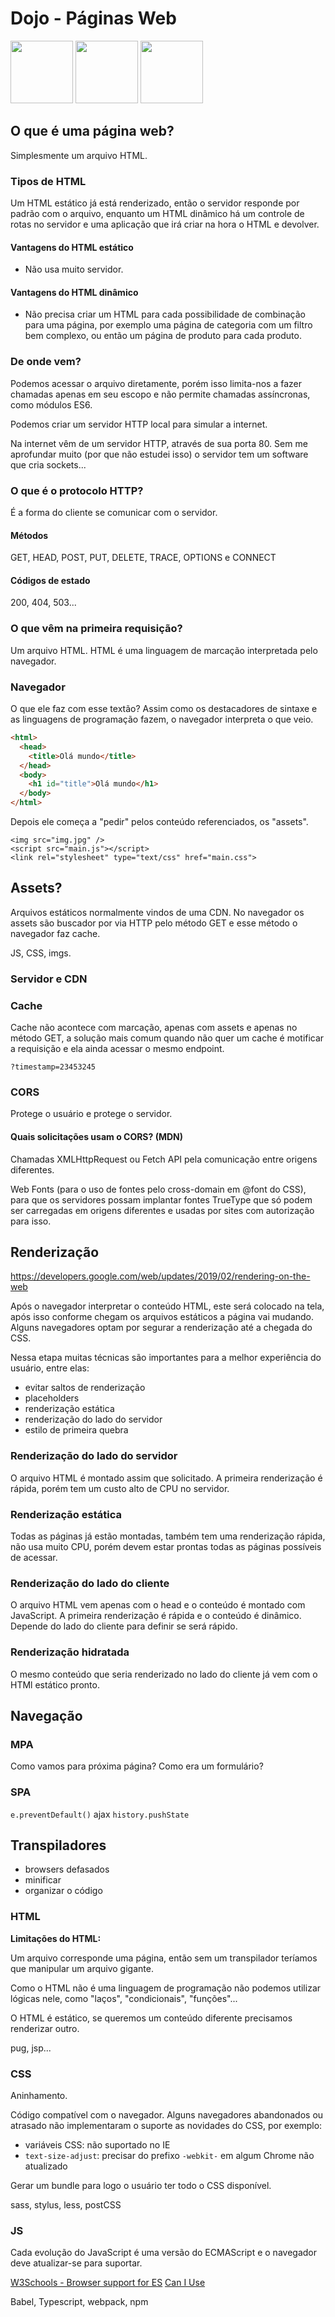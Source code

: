 # Dojo - Páginas Web

<img width="100px" src="https://user-images.githubusercontent.com/27368585/68813713-6d106800-0655-11ea-81ac-f9f66e9eb63d.png" />

<img width="100px" src="https://user-images.githubusercontent.com/27368585/68813714-6d106800-0655-11ea-9a3d-9ef52fa29dac.png" />

<img width="100px" src="https://user-images.githubusercontent.com/27368585/68813737-84e7ec00-0655-11ea-9736-9b534ac189ab.jpg" />

## O que é uma página web?

Simplesmente um arquivo HTML.

### Tipos de HTML

Um HTML estático já está renderizado, então o servidor responde por padrão com o arquivo, enquanto um HTML dinâmico há um controle de rotas no servidor e uma aplicação que irá criar na hora o HTML e devolver.

#### Vantagens do HTML estático

- Não usa muito servidor.

#### Vantagens do HTML dinâmico

- Não precisa criar um HTML para cada possibilidade de combinação para uma página, por exemplo uma página de categoria com um filtro bem complexo, ou então um página de produto para cada produto.

### De onde vem?

Podemos acessar o arquivo diretamente, porém isso limita-nos a fazer chamadas apenas em seu escopo e não permite chamadas assíncronas, como módulos ES6.

Podemos criar um servidor HTTP local para simular a internet.

Na internet vêm de um servidor HTTP, através de sua porta 80. Sem me aprofundar muito (por que não estudei isso) o servidor tem um software que cria sockets...

### O que é o protocolo HTTP?

É a forma do cliente se comunicar com o servidor.

#### Métodos

GET, HEAD, POST, PUT, DELETE, TRACE, OPTIONS e CONNECT

#### Códigos de estado

200, 404, 503...

### O que vêm na primeira requisição?

Um arquivo HTML. HTML é uma linguagem de marcação interpretada pelo navegador.

### Navegador

O que ele faz com esse textão? Assim como os destacadores de sintaxe e as linguagens de programação fazem, o navegador interpreta o que veio.

```html
<html>
  <head>
    <title>Olá mundo</title>
  </head>
  <body>
    <h1 id="title">Olá mundo</h1>
  </body>
</html>
```

Depois ele começa a "pedir" pelos conteúdo referenciados, os "assets".

```
<img src="img.jpg" />
<script src="main.js"></script>
<link rel="stylesheet" type="text/css" href="main.css">
```

## Assets?

Arquivos estáticos normalmente vindos de uma CDN. No navegador os assets são buscador por via HTTP pelo método GET e esse método o navegador faz cache.

JS, CSS, imgs.

### Servidor e CDN

### Cache

Cache não acontece com marcação, apenas com assets e apenas no método GET, a solução mais comum quando não quer um cache é motificar a requisição e ela ainda acessar o mesmo endpoint.

```
?timestamp=23453245
```

### CORS

Protege o usuário e protege o servidor.

#### Quais solicitações usam o CORS? (MDN)

Chamadas XMLHttpRequest ou Fetch API pela comunicação entre origens diferentes.

Web Fonts (para o uso de fontes pelo cross-domain em @font do CSS), para que os servidores possam implantar fontes TrueType que só podem ser carregadas em origens diferentes e usadas por sites com autorização para isso.

## Renderização

https://developers.google.com/web/updates/2019/02/rendering-on-the-web

Após o navegador interpretar o conteúdo HTML, este será colocado na tela, após isso conforme chegam os arquivos estáticos a página vai mudando. Alguns navegadores optam por segurar a renderização até a chegada do CSS.

Nessa etapa muitas técnicas são importantes para a melhor experiência do usuário, entre elas:

- evitar saltos de renderização
- placeholders
- renderização estática
- renderização do lado do servidor
- estilo de primeira quebra

### Renderização do lado do servidor

O arquivo HTML é montado assim que solicitado. A primeira renderização é rápida, porém tem um custo alto de CPU no servidor.

### Renderização estática

Todas as páginas já estão montadas, também tem uma renderização rápida, não usa muito CPU, porém devem estar prontas todas as páginas possíveis de acessar.

### Renderização do lado do cliente

O arquivo HTML vem apenas com o head e o conteúdo é montado com JavaScript. A primeira renderização é rápida e o conteúdo é dinâmico. Depende do lado do cliente para definir se será rápido.

### Renderização hidratada

O mesmo conteúdo que seria renderizado no lado do cliente já vem com o HTMl estático pronto.

## Navegação

### MPA

Como vamos para próxima página?
Como era um formulário?

### SPA

`e.preventDefault()`
ajax
`history.pushState`

## Transpiladores

- browsers defasados
- minificar
- organizar o código

### HTML

**Limitações do HTML:**

Um arquivo corresponde uma página, então sem um transpilador teríamos que manipular um arquivo gigante.

Como o HTML não é uma linguagem de programação não podemos utilizar lógicas nele, como "laços", "condicionais", "funções"...

O HTML é estático, se queremos um conteúdo diferente precisamos renderizar outro.

pug, jsp...

### CSS

Aninhamento.

Código compatível com o navegador. Alguns navegadores abandonados ou atrasado não implementaram o suporte as novidades do CSS, por exemplo:

- variáveis CSS: não suportado no IE
- `text-size-adjust`: precisar do prefixo `-webkit-` em algum Chrome não atualizado

Gerar um bundle para logo o usuário ter todo o CSS disponível.

sass, stylus, less, postCSS

### JS

Cada evolução do JavaScript é uma versão do ECMAScript e o navegador deve atualizar-se para suportar.

[W3Schools - Browser support for ES](https://www.w3schools.com/js/js_versions.asp)
[Can I Use](https://caniuse.com/#feat=es6-module)

Babel, Typescript, webpack, npm



